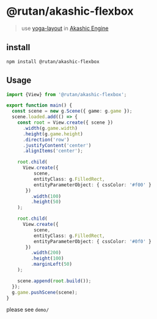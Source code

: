 # @rutan/akashic-flexbox

> use [yoga-layout](https://github.com/facebook/yoga) in [Akashic Engine](https://akashic-games.github.io/)

## install
```
npm install @rutan/akashic-flexbox
```

## Usage
```typescript
import {View} from '@rutan/akashic-flexbox';

export function main() {
  const scene = new g.Scene({ game: g.game });
  scene.loaded.add(() => {
    const root = View.create({ scene })
      .width(g.game.width)
      .height(g.game.height)
      .direction('row')
      .justifyContent('center')
      .alignItems('center');

    root.child(
      View.create({
          scene,
          entityClass: g.FilledRect,
          entityParameterObject: { cssColor: '#f00' }
       })
         .width(100)
         .height(50)
    );

    root.child(
      View.create({
          scene,
          entityClass: g.FilledRect,
          entityParameterObject: { cssColor: '#0f0' }
       })
         .width(200)
         .height(100)
         .marginLeft(50)
    );

    scene.append(root.build());
  });
  g.game.pushScene(scene);
}
```

please see `demo/`
